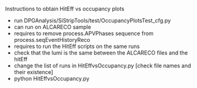 Instructions to obtain HitEff vs occupancy plots

  * run DPGAnalysis/SiStripTools/test/OccupancyPlotsTest_cfg.py
  * can run on ALCARECO sample
  * requires to remove process.APVPhases sequence from process.seqEventHistoryReco 
  * requires to run the HitEff scripts on the same runs
  * check that the lumi is the same between the ALCARECO files and the hitEff
  * change the list of runs in HitEffvsOccupancy.py [check file names and their existence]
  * python HitEffvsOccupancy.py

